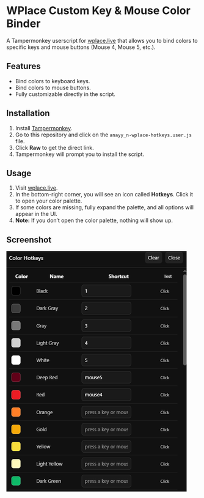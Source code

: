 # WPlace Custom Key & Mouse Color Binder

A Tampermonkey userscript for [wplace.live](https://wplace.live) that allows you to bind colors to specific keys and mouse buttons (Mouse 4, Mouse 5, etc.).

## Features
- Bind colors to keyboard keys.  
- Bind colors to mouse buttons.  
- Fully customizable directly in the script.

## Installation
1. Install [Tampermonkey](https://www.tampermonkey.net/).  
2. Go to this repository and click on the `anayy_n-wplace-hotkeys.user.js` file.  
3. Click **Raw** to get the direct link.  
4. Tampermonkey will prompt you to install the script.

## Usage
1. Visit [wplace.live](https://wplace.live).  
2. In the bottom-right corner, you will see an icon called **Hotkeys**. Click it to open your color palette.  
3. If some colors are missing, fully expand the palette, and all options will appear in the UI.  
4. **Note:** If you don’t open the color palette, nothing will show up.

## Screenshot
![Screenshot6](Screenshot6.png)
